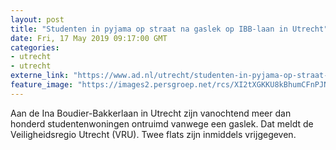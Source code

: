 ```yaml
---
layout: post
title: "Studenten in pyjama op straat na gaslek op IBB-laan in Utrecht"
date: Fri, 17 May 2019 09:17:00 GMT
categories: 
- utrecht 
- utrecht 
externe_link: "https://www.ad.nl/utrecht/studenten-in-pyjama-op-straat-na-gaslek-op-ibb-laan-in-utrecht~a343767b/"
feature_image: "https://images2.persgroep.net/rcs/XI2tXGKKU8kBhumCFnPJNFW2QZc/diocontent/148594900/_fitwidth/400/?appId=21791a8992982cd8da851550a453bd7f&quality=0.7"
---
```


Aan de Ina Boudier-Bakkerlaan in Utrecht zijn vanochtend meer dan honderd studentenwoningen ontruimd vanwege een gaslek. Dat meldt de Veiligheidsregio Utrecht (VRU). Twee flats zijn inmiddels vrijgegeven.

